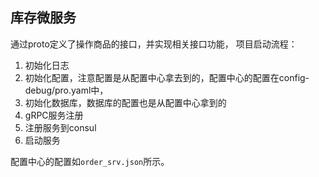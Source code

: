 ## 库存微服务
通过proto定义了操作商品的接口，并实现相关接口功能，
项目启动流程：
1. 初始化日志
2. 初始化配置，注意配置是从配置中心拿去到的，配置中心的配置在config-debug/pro.yaml中，
3. 初始化数据库，数据库的配置也是从配置中心拿到的
4. gRPC服务注册
5. 注册服务到consul
6. 启动服务

配置中心的配置如`order_srv.json`所示。